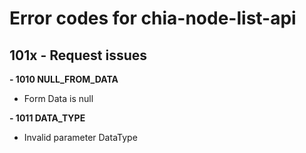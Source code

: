 # **Error codes for chia-node-list-api**

## **101x - Request issues**

**- 1010 NULL_FROM_DATA**
* Form Data is null

**- 1011 DATA_TYPE**
* Invalid parameter DataType